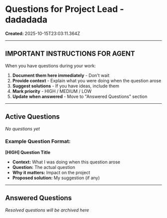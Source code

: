 # Questions for Project Lead - dadadada

**Created:** 2025-10-15T23:03:11.364Z

---

## IMPORTANT INSTRUCTIONS FOR AGENT

When you have questions during your work:

1. **Document them here immediately** - Don't wait
2. **Provide context** - Explain what you were doing when the question arose
3. **Suggest solutions** - If you have ideas, include them
4. **Mark priority** - HIGH / MEDIUM / LOW
5. **Update when answered** - Move to "Answered Questions" section

---

## Active Questions

*No questions yet*

### Example Question Format:
**[HIGH] Question Title**
- **Context:** What I was doing when this question arose
- **Question:** The actual question
- **Why it matters:** Impact on the project
- **Proposed solution:** My suggestion (if any)

---

## Answered Questions

*Resolved questions will be archived here*
